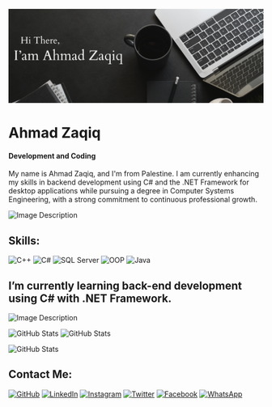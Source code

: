 ![Image Description](https://github.com/AhmadZaqiq/AhmadZaqiq/blob/main/Greeting.png?raw=true)

# Ahmad Zaqiq
#### Development and Coding

My name is Ahmad Zaqiq, and I'm from Palestine. I am currently enhancing my skills in backend development using C# and the .NET Framework for desktop applications while pursuing a degree in Computer Systems Engineering, with a strong commitment to continuous professional growth.

![Image Description](https://user-images.githubusercontent.com/74038190/212750155-3ceddfbd-19d3-40a3-87af-8d329c8323c4.gif)

## Skills:
  ![C++](https://img.icons8.com/color/48/000000/c-plus-plus-logo.png)
  ![C#](https://img.icons8.com/color/48/000000/c-sharp-logo.png)
  ![SQL Server](https://img.icons8.com/color/48/000000/microsoft-sql-server.png)
  ![OOP](https://img.icons8.com/color/48/000000/flow-chart.png)
  ![Java](https://img.icons8.com/color/48/000000/java-coffee-cup-logo.png)

## I’m currently learning back-end development using C# with .NET Framework.

![Image Description](https://user-images.githubusercontent.com/74038190/212284158-e840e285-664b-44d7-b79b-e264b5e54825.gif)


![GitHub Stats](https://github-readme-stats.vercel.app/api/top-langs?username=AhmadZaqiq&show_icons=true&locale=en&layout=compact&theme=onedark)     ![GitHub Stats](https://github-readme-stats.vercel.app/api?username=AhmadZaqiq&show_icons=true&theme=onedark)

![GitHub Stats](https://github-readme-streak-stats.herokuapp.com/?user=AhmadZaqiq&theme=onedark)



## Contact Me:
[![GitHub](https://img.icons8.com/color/48/000000/github.png)](https://github.com/AhmadZaqiq)
[![LinkedIn](https://img.icons8.com/color/48/000000/linkedin.png)](https://www.linkedin.com/in/ahmad-zaqiq-23b2a5225/)
[![Instagram](https://img.icons8.com/color/48/000000/instagram-new.png)](https://www.instagram.com/4.ahmad_awad.4/)
[![Twitter](https://img.icons8.com/ios/48/000000/x.png)](https://twitter.com/XAhmadJRX)
[![Facebook](https://img.icons8.com/color/48/000000/facebook.png)](https://www.facebook.com/ahmad0599132052)
[![WhatsApp](https://img.icons8.com/color/48/000000/whatsapp.png)](https://wa.me/972594484756)
